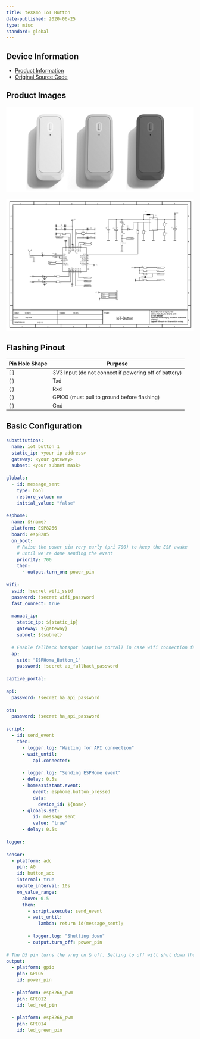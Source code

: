 ```yaml
---
title: teXXmo IoT Button
date-published: 2020-06-25
type: misc
standard: global
---
```


## Device Information

- [Product Information](http://www.iot-button.eu/index_en.html)
- [Original Source Code](https://github.com/teXXmo/TheButtonProject)

## Product Images

![Product Image](button_s_a.jpg "Product Image")

![Schematic](schematic.png "Schematic")

## Flashing Pinout

| Pin Hole Shape | Purpose |
| ------ | ----------------------- |
| [ ] | 3V3 Input (do not connect if powering off of battery) |
| ( ) | Txd |
| ( ) | Rxd |
| ( ) | GPIO0 (must pull to ground before flashing) |
| ( ) | Gnd |

## Basic Configuration

```yaml
substitutions:
  name: iot_button_1
  static_ip: <your ip address>
  gateway: <your gateway>
  subnet: <your subnet mask>

globals:
  - id: message_sent
    type: bool
    restore_value: no
    initial_value: "false"

esphome:
  name: ${name}
  platform: ESP8266
  board: esp8285
  on_boot:
    # Raise the power pin very early (pri 700) to keep the ESP awake
    # until we're done sending the event
    priority: 700
    then:
      - output.turn_on: power_pin

wifi:
  ssid: !secret wifi_ssid
  password: !secret wifi_password
  fast_connect: true

  manual_ip:
    static_ip: ${static_ip}
    gateway: ${gateway}
    subnet: ${subnet}

  # Enable fallback hotspot (captive portal) in case wifi connection fails
  ap:
    ssid: "ESPHome_Button_1"
    password: !secret ap_fallback_password

captive_portal:

api:
  password: !secret ha_api_password

ota:
  password: !secret ha_api_password

script:
  - id: send_event
    then:
      - logger.log: "Waiting for API connection"
      - wait_until:
          api.connected:

      - logger.log: "Sending ESPHome event"
      - delay: 0.5s
      - homeassistant.event:
          event: esphome.button_pressed
          data:
            device_id: ${name}
      - globals.set:
          id: message_sent
          value: "true"
      - delay: 0.5s

logger:

sensor:
  - platform: adc
    pin: A0
    id: button_adc
    internal: true
    update_interval: 10s
    on_value_range:
      above: 0.5
      then:
        - script.execute: send_event
        - wait_until:
            lambda: return id(message_sent);

        - logger.log: "Shutting down"
        - output.turn_off: power_pin

# The D5 pin turns the vreg on & off. Setting to off will shut down the device.
output:
  - platform: gpio
    pin: GPIO5
    id: power_pin

  - platform: esp8266_pwm
    pin: GPIO12
    id: led_red_pin

  - platform: esp8266_pwm
    pin: GPIO14
    id: led_green_pin
```
